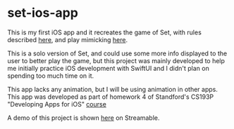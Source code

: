 # set-ios-app

This is my first iOS app and it recreates the game of Set, with rules described [here](https://smart-games.org/en/main/rules/), and play mimicking [here](https://smart-games.org/en/set/submit_set).

This is a solo version of Set, and could use some more info displayed to the user to better play the game, but this project was mainly developed to help me initially practice iOS development with SwiftUI and I didn't plan on spending too much time on it.

This app lacks any animation, but I will be using animation in other apps. This app was developed as part of homework 4 of Standford's CS193P "Developing Apps for iOS" [course](https://cs193p.sites.stanford.edu/)

A demo of this project is shown [here](https://streamable.com/b3z2j0) on Streamable.
